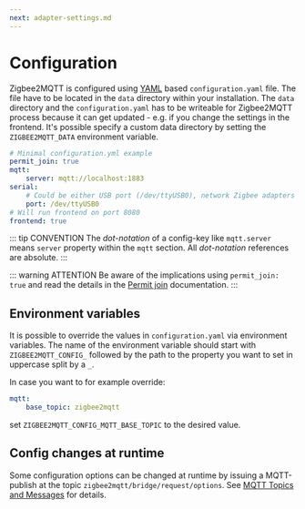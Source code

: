 ```yaml
---
next: adapter-settings.md
---
```


# Configuration

Zigbee2MQTT is configured using [YAML](https://en.wikipedia.org/wiki/YAML) based `configuration.yaml` file.
The file have to be located in the `data` directory within your installation. The `data` directory and the `configuration.yaml` has to be writeable for Zigbee2MQTT process because it can get updated - e.g. if you change the settings in the frontend. It's possible specify a custom data directory by setting the `ZIGBEE2MQTT_DATA` environment variable.

```yaml
# Minimal configuration.yml example
permit_join: true
mqtt:
    server: mqtt://localhost:1883
serial:
    # Could be either USB port (/dev/ttyUSB0), network Zigbee adapters (tcp://192.168.1.1:6638) or mDNS adapter (mdns://my-adapter).
    port: /dev/ttyUSB0
# Will run frontend on port 8080
frontend: true
```

::: tip CONVENTION
The _dot-notation_ of a config-key like `mqtt.server` means `server` property within the `mqtt`
section. All _dot-notation_ references are absolute.
:::

::: warning ATTENTION
Be aware of the implications using `permit_join: true` and read the details in the [Permit join](zigbee-network.md#permit-join) documentation.
:::

## Environment variables

It is possible to override the values in `configuration.yaml` via environment variables. The name of the environment
variable should start with `ZIGBEE2MQTT_CONFIG_` followed by the path to the property you want to set in uppercase split
by a `_`.

In case you want to for example override:

```yaml
mqtt:
    base_topic: zigbee2mqtt
```

set `ZIGBEE2MQTT_CONFIG_MQTT_BASE_TOPIC` to the desired value.

## Config changes at runtime

Some configuration options can be changed at runtime by issuing a MQTT-publish at the topic `zigbee2mqtt/bridge/request/options`.
See [MQTT Topics and Messages](../usage/mqtt_topics_and_messages.md#zigbee2mqtt-bridge-request) for details.
